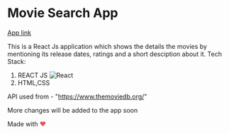 <h1> Movie Search App </h1>

[App link](https://akashz19.github.io/Movies-app/)



This is a React Js application which shows the details the movies by mentioning its release dates, ratings and a short desciption about it.
Tech Stack:
1. REACT JS  <img alt="React" src="https://img.shields.io/badge/-React-45b8d8?style=flat-square&logo=react&logoColor=white" />
2. HTML,CSS

API used from - "https://www.themoviedb.org/"

More changes will be added to the app soon

Made with <span style="color: #e25555;">&#9829;</span>
